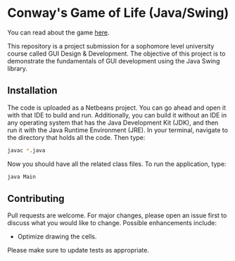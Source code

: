 # Conway's Game of Life (Java/Swing)
You can read about the game [here](https://en.wikipedia.org/wiki/Conway%27s_Game_of_Life).  

This repository is a project submission for a sophomore level university course called GUI Design & Development. The objective of this project is to demonstrate the fundamentals of GUI development using the Java Swing library.


## Installation

The code is uploaded as a Netbeans project. You can go ahead and open it with that IDE to build and run.
Additionally, you can build it without an IDE in any operating system that has the Java Development Kit (JDK), and then run it with the Java Runtime Environment (JRE). In your terminal, navigate to the directory that holds all the code. Then type:

```bash
javac *.java
```
Now you should have all the related class files. To run the application, type: 
```bash
java Main
```


## Contributing
Pull requests are welcome. For major changes, please open an issue first to discuss what you would like to change. Possible enhancements include:
* Optimize drawing the cells.

Please make sure to update tests as appropriate.
